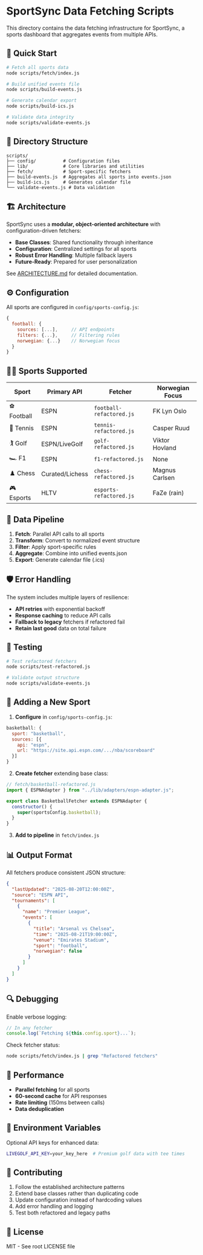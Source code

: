 # SportSync Data Fetching Scripts

This directory contains the data fetching infrastructure for SportSync, a sports dashboard that aggregates events from multiple APIs.

## 🚀 Quick Start

```bash
# Fetch all sports data
node scripts/fetch/index.js

# Build unified events file
node scripts/build-events.js

# Generate calendar export
node scripts/build-ics.js

# Validate data integrity
node scripts/validate-events.js
```

## 📁 Directory Structure

```
scripts/
├── config/          # Configuration files
├── lib/             # Core libraries and utilities
├── fetch/           # Sport-specific fetchers
├── build-events.js  # Aggregates all sports into events.json
├── build-ics.js     # Generates calendar file
└── validate-events.js # Data validation
```

## 🏗️ Architecture

SportSync uses a **modular, object-oriented architecture** with configuration-driven fetchers:

- **Base Classes**: Shared functionality through inheritance
- **Configuration**: Centralized settings for all sports
- **Robust Error Handling**: Multiple fallback layers
- **Future-Ready**: Prepared for user personalization

See [ARCHITECTURE.md](./ARCHITECTURE.md) for detailed documentation.

## ⚙️ Configuration

All sports are configured in `config/sports-config.js`:

```javascript
{
  football: {
    sources: [...],     // API endpoints
    filters: {...},     // Filtering rules
    norwegian: {...}    // Norwegian focus
  }
}
```

## 🏃‍♂️ Sports Supported

| Sport | Primary API | Fetcher | Norwegian Focus |
|-------|------------|---------|-----------------|
| ⚽ Football | ESPN | `football-refactored.js` | FK Lyn Oslo |
| 🎾 Tennis | ESPN | `tennis-refactored.js` | Casper Ruud |
| 🏌️ Golf | ESPN/LiveGolf | `golf-refactored.js` | Viktor Hovland |
| 🏎️ F1 | ESPN | `f1-refactored.js` | None |
| ♟️ Chess | Curated/Lichess | `chess-refactored.js` | Magnus Carlsen |
| 🎮 Esports | HLTV | `esports-refactored.js` | FaZe (rain) |

## 🔄 Data Pipeline

1. **Fetch**: Parallel API calls to all sports
2. **Transform**: Convert to normalized event structure
3. **Filter**: Apply sport-specific rules
4. **Aggregate**: Combine into unified events.json
5. **Export**: Generate calendar file (.ics)

## 🛡️ Error Handling

The system includes multiple layers of resilience:

- **API retries** with exponential backoff
- **Response caching** to reduce API calls
- **Fallback to legacy** fetchers if refactored fail
- **Retain last good** data on total failure

## 🧪 Testing

```bash
# Test refactored fetchers
node scripts/test-refactored.js

# Validate output structure
node scripts/validate-events.js
```

## 🔧 Adding a New Sport

1. **Configure** in `config/sports-config.js`:
```javascript
basketball: {
  sport: "basketball",
  sources: [{
    api: "espn",
    url: "https://site.api.espn.com/.../nba/scoreboard"
  }]
}
```

2. **Create fetcher** extending base class:
```javascript
// fetch/basketball-refactored.js
import { ESPNAdapter } from "../lib/adapters/espn-adapter.js";

export class BasketballFetcher extends ESPNAdapter {
  constructor() {
    super(sportsConfig.basketball);
  }
}
```

3. **Add to pipeline** in `fetch/index.js`

## 📊 Output Format

All fetchers produce consistent JSON structure:

```json
{
  "lastUpdated": "2025-08-20T12:00:00Z",
  "source": "ESPN API",
  "tournaments": [
    {
      "name": "Premier League",
      "events": [
        {
          "title": "Arsenal vs Chelsea",
          "time": "2025-08-21T19:00:00Z",
          "venue": "Emirates Stadium",
          "sport": "football",
          "norwegian": false
        }
      ]
    }
  ]
}
```

## 🔍 Debugging

Enable verbose logging:
```javascript
// In any fetcher
console.log(`Fetching ${this.config.sport}...`);
```

Check fetcher status:
```bash
node scripts/fetch/index.js | grep "Refactored fetchers"
```

## 🚀 Performance

- **Parallel fetching** for all sports
- **60-second cache** for API responses
- **Rate limiting** (150ms between calls)
- **Data deduplication**

## 📝 Environment Variables

Optional API keys for enhanced data:

```bash
LIVEGOLF_API_KEY=your_key_here  # Premium golf data with tee times
```

## 🤝 Contributing

1. Follow the established architecture patterns
2. Extend base classes rather than duplicating code
3. Update configuration instead of hardcoding values
4. Add error handling and logging
5. Test both refactored and legacy paths

## 📄 License

MIT - See root LICENSE file